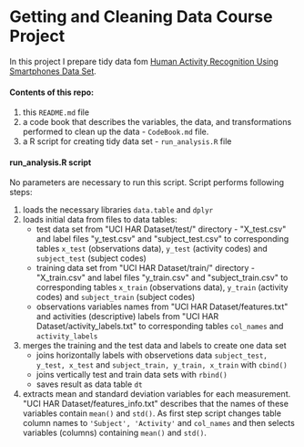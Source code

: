 # Getting and Cleaning Data Course Project

In this project I prepare tidy data fom [Human Activity Recognition Using Smartphones Data Set](http://archive.ics.uci.edu/ml/datasets/Human+Activity+Recognition+Using+Smartphones).

#### Contents of this repo:
1. this `README.md` file
2. a code book that describes the variables, the data, and transformations performed to clean up the data - `CodeBook.md` file.
3. a R script for creating tidy data set - `run_analysis.R` file

#### run_analysis.R script
No parameters are necessary to run this script. Script performs following steps:
1. loads the necessary libraries `data.table` and `dplyr`
2. loads initial data from files to data tables:
   - test data set from "UCI HAR Dataset/test/" directory - "X_test.csv" and label files "y_test.csv" and "subject_test.csv" to corresponding tables `x_test` (observations data), `y_test` (activity codes) and `subject_test` (subject codes)
   - training data set from "UCI HAR Dataset/train/" directory - "X_train.csv" and label files "y_train.csv" and "subject_train.csv" to corresponding tables `x_train` (observations data), `y_train` (activity codes) and `subject_train` (subject codes)
   - observations variables names from "UCI HAR Dataset/features.txt" and activities (descriptive) labels from "UCI HAR Dataset/activity_labels.txt" to corresponding tables `col_names` and `activity_labels`
3. merges the training and the test data and labels to create one data set
   - joins horizontally labels with observetions data `subject_test, y_test, x_test` and `subject_train, y_train, x_train` with `cbind()`
   - joins vertically test and train data sets with `rbind()`
   - saves result as data table `dt`
4. extracts mean and standard deviation variables for each measurement. "UCI HAR Dataset/features_info.txt" describes that the names of these variables contain `mean()` and `std()`. As first step script changes table column names to  `'Subject', 'Activity'` and `col_names` and then selects variables (columns) containing `mean()` and `std()`.
